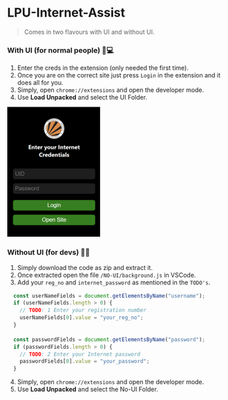 # LPU-Internet-Assist
> Comes in two flavours with UI and without UI.


### With UI (for normal people) 📱💻

1. Enter the creds in the extension (only needed the first time).
2. Once you are on the correct site just press `Login` in the extension and it does all for you.
3. Simply, open `chrome://extensions` and open the developer mode.
4. Use **Load Unpacked** and select the UI Folder.
<img src="Images/ui_preview.png" height="300px" />
   
### Without UI (for devs) 🧑‍💻

1. Simply download the code as zip and extract it.
2. Once extracted open the file `/NO-UI/background.js` in VSCode.
3. Add your `reg_no` and `internet_password` as mentioned in the `TODO's`.
```js
  const userNameFields = document.getElementsByName("username");
  if (userNameFields.length > 0) {
    // TODO: 1 Enter your registration number
    userNameFields[0].value = "your_reg_no";
  }

  const passwordFields = document.getElementsByName("password");
  if (passwordFields.length > 0) {
    // TODO: 2 Enter your Internet password
    passwordFields[0].value = "your_password";
  }
```
4. Simply, open `chrome://extensions` and open the developer mode.
5. Use **Load Unpacked** and select the No-UI Folder.
